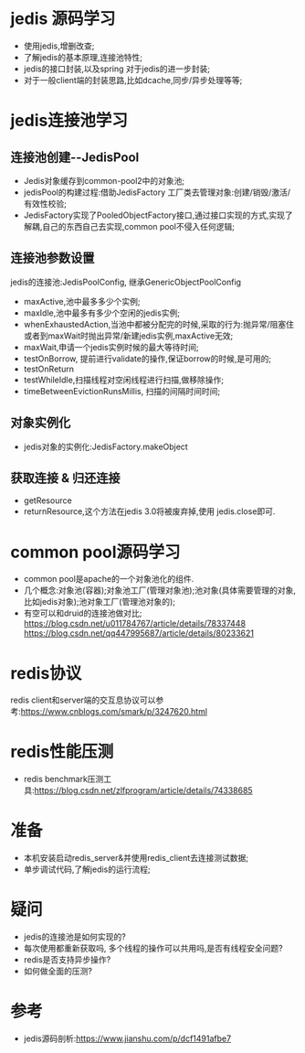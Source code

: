 # jedis 源码学习
* 使用jedis,增删改查;
* 了解jedis的基本原理,连接池特性;
* jedis的接口封装,以及spring 对于jedis的进一步封装;
* 对于一般client端的封装思路,比如dcache,同步/异步处理等等;

# jedis连接池学习
## 连接池创建--JedisPool
* Jedis对象缓存到common-pool2中的对象池;
* jedisPool的构建过程:借助JedisFactory 工厂类去管理对象:创建/销毁/激活/有效性校验;
* JedisFactory实现了PooledObjectFactory接口,通过接口实现的方式,实现了解耦,自己的东西自己去实现,common pool不侵入任何逻辑;


## 连接池参数设置
jedis的连接池:JedisPoolConfig, 继承GenericObjectPoolConfig
* maxActive,池中最多多少个实例;
* maxIdle,池中最多有多少个空闲的jedis实例;
* whenExhaustedAction,当池中都被分配完的时候,采取的行为:抛异常/阻塞住或者到maxWait时抛出异常/新建jedis实例,maxActive无效;
* maxWait,申请一个jedis实例时候的最大等待时间;
* testOnBorrow, 提前进行validate的操作,保证borrow的时候,是可用的;
* testOnReturn
* testWhileIdle,扫描线程对空闲线程进行扫描,做移除操作;
* timeBetweenEvictionRunsMillis, 扫描的间隔时间时间;

## 对象实例化
* jedis对象的实例化:JedisFactory.makeObject

## 获取连接 & 归还连接
* getResource
* returnResource,这个方法在jedis 3.0将被废弃掉,使用 jedis.close即可.


# common pool源码学习
* common pool是apache的一个对象池化的组件.
* 几个概念:对象池(容器);对象池工厂(管理对象池);池对象(具体需要管理的对象,比如jedis对象);池对象工厂(管理池对象的);
* 有空可以和druid的连接池做对比;
https://blog.csdn.net/u011784767/article/details/78337448
https://blog.csdn.net/qq447995687/article/details/80233621



# redis协议
redis client和server端的交互息协议可以参考:https://www.cnblogs.com/smark/p/3247620.html

# redis性能压测
* redis benchmark压测工具:https://blog.csdn.net/zlfprogram/article/details/74338685


# 准备
* 本机安装启动redis_server&并使用redis_client去连接测试数据;
* 单步调试代码,了解jedis的运行流程;


# 疑问
* jedis的连接池是如何实现的?
* 每次使用都重新获取吗, 多个线程的操作可以共用吗,是否有线程安全问题?
* redis是否支持异步操作?
* 如何做全面的压测?


# 参考
* jedis源码剖析:https://www.jianshu.com/p/dcf1491afbe7